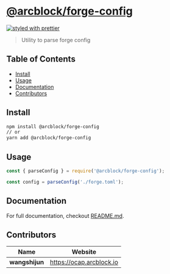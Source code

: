 # [**@arcblock/forge-config**](https://github.com/arcblock/forge-js)

[![styled with prettier](https://img.shields.io/badge/styled_with-prettier-ff69b4.svg)](https://github.com/prettier/prettier)

> Utility to parse forge config


## Table of Contents

* [Install](#install)
* [Usage](#usage)
* [Documentation](#documentation)
* [Contributors](#contributors)


## Install

```sh
npm install @arcblock/forge-config
// or
yarn add @arcblock/forge-config
```


## Usage

```js
const { parseConfig } = require('@arcblock/forge-config');

const config = parseConfig('./forge.toml');
```


## Documentation

For full documentation, checkout [README.md](./docs/README.md).


## Contributors

| Name           | Website                    |
| -------------- | -------------------------- |
| **wangshijun** | <https://ocap.arcblock.io> |
